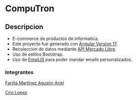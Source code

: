 # CompuTron

## Descripcion
- E-commerce de productos de informatica.
- Este proyecto fue generado con [Angular Version 17](https://github.com/angular/angular-cli).
- Recoleccion de datos mediante [API Mercado Libre](https://developers.mercadolibre.com.ar/es_ar/guia-para-producto).
- Uso de estilos Bootstrap.
- Uso de [EmailJS](https://www.emailjs.com/) para poder mandar emails personalizados.

### Integrantes
[Fariña Martinez Agustin Ariel](https://www.linkedin.com/in/agustin-farinia/)

[Ciro Lopez](https://www.linkedin.com/in/cirolopez2001/)
